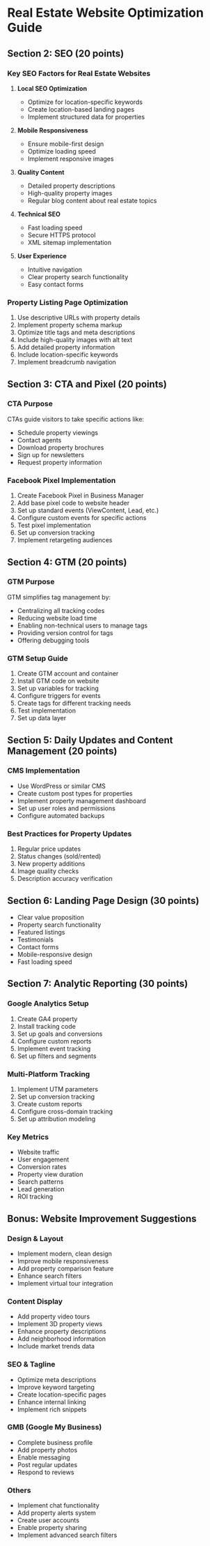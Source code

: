 # Real Estate Website Optimization Guide

## Section 2: SEO (20 points)

### Key SEO Factors for Real Estate Websites
1. **Local SEO Optimization**
   - Optimize for location-specific keywords
   - Create location-based landing pages
   - Implement structured data for properties

2. **Mobile Responsiveness**
   - Ensure mobile-first design
   - Optimize loading speed
   - Implement responsive images

3. **Quality Content**
   - Detailed property descriptions
   - High-quality property images
   - Regular blog content about real estate topics

4. **Technical SEO**
   - Fast loading speed
   - Secure HTTPS protocol
   - XML sitemap implementation

5. **User Experience**
   - Intuitive navigation
   - Clear property search functionality
   - Easy contact forms

### Property Listing Page Optimization
1. Use descriptive URLs with property details
2. Implement property schema markup
3. Optimize title tags and meta descriptions
4. Include high-quality images with alt text
5. Add detailed property information
6. Include location-specific keywords
7. Implement breadcrumb navigation

## Section 3: CTA and Pixel (20 points)

### CTA Purpose
CTAs guide visitors to take specific actions like:
- Schedule property viewings
- Contact agents
- Download property brochures
- Sign up for newsletters
- Request property information

### Facebook Pixel Implementation
1. Create Facebook Pixel in Business Manager
2. Add base pixel code to website header
3. Set up standard events (ViewContent, Lead, etc.)
4. Configure custom events for specific actions
5. Test pixel implementation
6. Set up conversion tracking
7. Implement retargeting audiences

## Section 4: GTM (20 points)

### GTM Purpose
GTM simplifies tag management by:
- Centralizing all tracking codes
- Reducing website load time
- Enabling non-technical users to manage tags
- Providing version control for tags
- Offering debugging tools

### GTM Setup Guide
1. Create GTM account and container
2. Install GTM code on website
3. Set up variables for tracking
4. Configure triggers for events
5. Create tags for different tracking needs
6. Test implementation
7. Set up data layer

## Section 5: Daily Updates and Content Management (20 points)

### CMS Implementation
- Use WordPress or similar CMS
- Create custom post types for properties
- Implement property management dashboard
- Set up user roles and permissions
- Configure automated backups

### Best Practices for Property Updates
1. Regular price updates
2. Status changes (sold/rented)
3. New property additions
4. Image quality checks
5. Description accuracy verification

## Section 6: Landing Page Design (30 points)
- Clear value proposition
- Property search functionality
- Featured listings
- Testimonials
- Contact forms
- Mobile-responsive design
- Fast loading speed

## Section 7: Analytic Reporting (30 points)

### Google Analytics Setup
1. Create GA4 property
2. Install tracking code
3. Set up goals and conversions
4. Configure custom reports
5. Implement event tracking
6. Set up filters and segments

### Multi-Platform Tracking
1. Implement UTM parameters
2. Set up conversion tracking
3. Create custom reports
4. Configure cross-domain tracking
5. Set up attribution modeling

### Key Metrics
- Website traffic
- User engagement
- Conversion rates
- Property view duration
- Search patterns
- Lead generation
- ROI tracking

## Bonus: Website Improvement Suggestions

### Design & Layout
- Implement modern, clean design
- Improve mobile responsiveness
- Add property comparison feature
- Enhance search filters
- Implement virtual tour integration

### Content Display
- Add property video tours
- Implement 3D property views
- Enhance property descriptions
- Add neighborhood information
- Include market trends data

### SEO & Tagline
- Optimize meta descriptions
- Improve keyword targeting
- Create location-specific pages
- Enhance internal linking
- Implement rich snippets

### GMB (Google My Business)
- Complete business profile
- Add property photos
- Enable messaging
- Post regular updates
- Respond to reviews

### Others
- Implement chat functionality
- Add property alerts system
- Create user accounts
- Enable property sharing
- Implement advanced search filters 